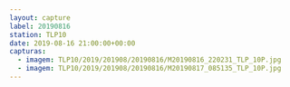 ```yaml
---
layout: capture
label: 20190816
station: TLP10
date: 2019-08-16 21:00:00+00:00
capturas:
  - imagem: TLP10/2019/201908/20190816/M20190816_220231_TLP_10P.jpg
  - imagem: TLP10/2019/201908/20190816/M20190817_085135_TLP_10P.jpg
---
```

